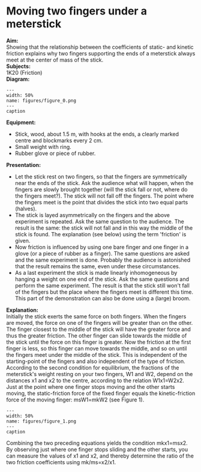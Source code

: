 # Moving two fingers under a meterstick 
     
<b> Aim: </b>  
 Showing that the relationship between the coefficients of static- and kinetic friction explains why two fingers supporting the ends of a meterstick always meet at the center of mass of the stick.    
<b> Subjects: </b>  
 1K20 (Friction)   
<b> Diagram: </b>  
   
```{figure} figures/figure_0.png  
---  
width: 50%  
name: figures/figure_0.png  
---  
caption  
``` 
      
<b> Equipment: </b>  
 
 *  Stick, wood, about 1.5 m, with hooks at the ends, a clearly marked centre and blockmarks every 2 cm. 
 *  Small weight with ring. 
 *  Rubber glove or piece of rubber.
     
<b> Presentation: </b>  
 
 *  Let the stick rest on two fingers, so that the fingers are symmetrically near the ends of the stick. Ask the audience what will happen, when the fingers are slowly brought together (will the stick fall or not, where do the fingers meet?). The stick will not fall off the fingers. The point where the fingers meet is the point that divides the stick into two equal parts (halves). 
 *  The stick is layed asymmetrically on the fingers and the above experiment is repeated. Ask the same question to the audience. The result is the same: the stick will not fall and in this way the middle of the stick is found. The explanation (see below) using the term 'friction' is given. 
 *  Now friction is influenced by using one bare finger and one finger in a glove (or a piece of rubber as a finger). The same questions are asked and the same experiment is done. Probably the audience is astonished that the result remains the same, even under these circumstances. 
 *  As a last experiment the stick is made linearly inhomogeneous by hanging a weight on one end of the stick. Ask the same questions and perform the same experiment. The result is that the stick still won't fall of the fingers but the place where the fingers meet is different this time. This part of the demonstration can also be done using a (large) broom.
   
<b> Explanation: </b>  
 Initially the stick exerts the same force on both fingers. When the fingers are moved, the force on one of the fingers will be greater than on the other. The finger closest to the middle of the stick will have the greater force and thus the greater friction. The other finger can slide towards the middle of the stick until the force on this finger is greater. Now the friction at the first finger is less, so this finger can move towards the middle, and so on until the fingers meet under the middle of the stick. This is independent of the starting-point of the fingers and also independent of the type of friction. According to the second condition for equilibrium, the fractions of the meterstick's weight resting on your two fingers, W1 and W2, depend on the distances x1 and x2 to the centre, according to the relation W1x1=W2x2. Just at the point where one finger stops moving and the other starts moving, the static-friction force of the fixed finger equals the kinetic-friction force of the moving finger: msW1=mkW2 (see Figure 1).     
```{figure} figures/figure_1.png  
---  
width: 50%  
name: figures/figure_1.png  
---  
caption  
``` 
 Combining the two preceding equations yields the condition mkx1=msx2. By observing just where one finger stops sliding and the other starts, you can measure the values of x1 and x2, and thereby determine the ratio of the two friction coefficients using mk/ms=x2/x1.  